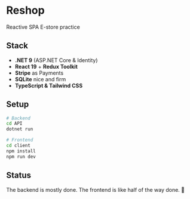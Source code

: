 # Reshop

Reactive SPA E-store practice

## Stack
- **.NET 9** (ASP.NET Core & Identity)
- **React 19** + **Redux Toolkit**
- **Stripe** as Payments 
- **SQLite** nice and firm 
- **TypeScript & Tailwind CSS**


## Setup
```sh
# Backend
cd API
dotnet run

# Frontend
cd client
npm install
npm run dev
```

##  Status
The backend is mostly done. The frontend is like half of the way done. 🍳

